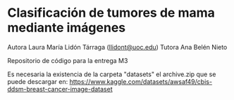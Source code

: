 # Clasificación de tumores de mama mediante imágenes

Autora Laura María Lidón Tárraga (llidont@uoc.edu)
Tutora Ana Belén Nieto

Repositorio de código para la entrega M3

Es necesaria la existencia de la carpeta "datasets" el archive.zip que se puede descargar en:
https://www.kaggle.com/datasets/awsaf49/cbis-ddsm-breast-cancer-image-dataset




